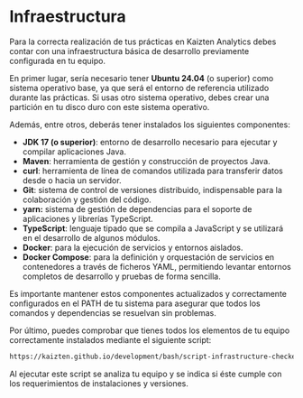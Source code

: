 # Infraestructura

Para la correcta realización de tus prácticas en Kaizten Analytics debes contar con una infraestructura básica de desarrollo previamente configurada en tu equipo.

En primer lugar, sería necesario tener **Ubuntu 24.04** (o superior) como sistema operativo base, ya que será el entorno de referencia utilizado durante las prácticas. Si usas otro sistema operativo, debes crear una partición en tu disco duro con este sistema operativo.

Además, entre otros, deberás tener instalados los siguientes componentes:

* **JDK 17 (o superior)**: entorno de desarrollo necesario para ejecutar y compilar aplicaciones Java.
* **Maven**: herramienta de gestión y construcción de proyectos Java.
* **curl**: herramienta de línea de comandos utilizada para transferir datos desde o hacia un servidor.
* **Git**: sistema de control de versiones distribuido, indispensable para la colaboración y gestión del código.
* **yarn:** sistema de gestión de dependencias para el soporte de aplicaciones y librerías TypeScript.
* **TypeScript**: lenguaje tipado que se compila a JavaScript y se utilizará en el desarrollo de algunos módulos.
* **Docker**: para la ejecución de servicios y entornos aislados.
* **Docker Compose**: para la definición y orquestación de servicios en contenedores a través de ficheros YAML, permitiendo levantar entornos completos de desarrollo y pruebas de forma sencilla.

Es importante mantener estos componentes actualizados y correctamente configurados en el PATH de tu sistema para asegurar que todos los comandos y dependencias se resuelvan sin problemas.

Por último, puedes comprobar que tienes todos los elementos de tu equipo correctamente instalados mediante el siguiente script:

```sh
https://kaizten.github.io/development/bash/script-infrastructure-checker.sh
```

Al ejecutar este script se analiza tu equipo y se indica si éste cumple con los requerimientos de instalaciones y versiones.
